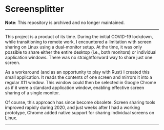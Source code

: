 # Screensplitter

**Note:** This repository is archived and no longer maintained.

---

This project is a product of its time. During the initial COVID-19 lockdown, while transitioning to remote work, I encountered a limitation with screen sharing on Linux using a dual-monitor setup. At the time, it was only possible to share either the entire desktop (i.e., both monitors) or individual application windows. There was no straightforward way to share just one screen.

As a workaround (and as an opportunity to play with Rust) I created this small application. It reads the contents of one screen and mirrors it into a regular X11 window. This window could then be selected in Google Chrome as if it were a standard application window, enabling effective screen sharing of a single monitor.

Of course, this approach has since become obsolete. Screen sharing tools improved rapidly during 2020, and just weeks after I had a working prototype, Chrome added native support for sharing individual screens on Linux.

---
